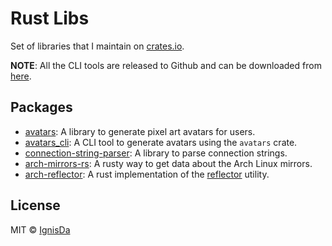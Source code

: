 # Rust Libs

Set of libraries that I maintain on [crates.io](https://crates.io/users/ignisda).

**NOTE**: All the CLI tools are released to Github and can be downloaded from
[here](https://github.com/IgnisDa/rust-libs/releases).

## Packages

- [avatars](crates/avatars): A library to generate pixel art avatars for users.
- [avatars_cli](crates/avatars_cli): A CLI tool to generate avatars using the `avatars`
  crate.
- [connection-string-parser](crates/connection-string-parser): A library to parse
  connection strings.
- [arch-mirrors-rs](crates/arch-mirrors-rs): A rusty way to get data about the 
  Arch Linux mirrors.
- [arch-reflector](crates/arch-reflector): A rust implementation of the 
  [reflector](https://wiki.archlinux.org/title/reflector) utility.

## License

MIT © [IgnisDa](https://github.com/ignisda)
